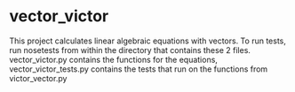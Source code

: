 # vector_victor
This project calculates linear algebraic equations with vectors.
To run tests, run nosetests from within the directory that contains these 2 files.
vector_victor.py contains the functions for the equations, vector_victor_tests.py contains the tests that run on the functions from victor_vector.py
